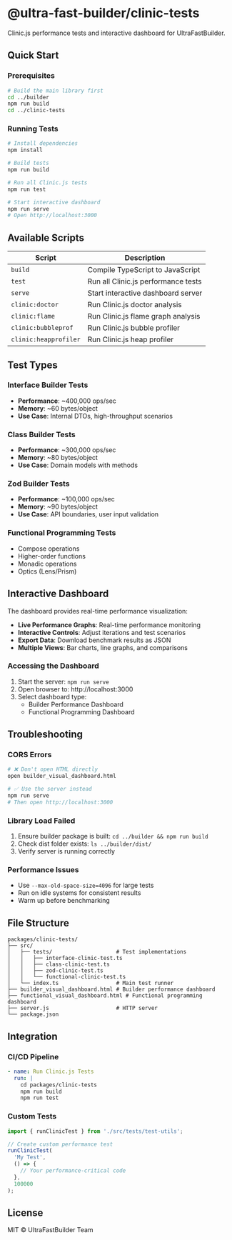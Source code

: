 # @ultra-fast-builder/clinic-tests

Clinic.js performance tests and interactive dashboard for UltraFastBuilder.

## Quick Start

### Prerequisites

```bash
# Build the main library first
cd ../builder
npm run build
cd ../clinic-tests
```

### Running Tests

```bash
# Install dependencies
npm install

# Build tests
npm run build

# Run all Clinic.js tests
npm run test

# Start interactive dashboard
npm run serve
# Open http://localhost:3000
```

## Available Scripts

| Script                | Description                         |
| --------------------- | ----------------------------------- |
| `build`               | Compile TypeScript to JavaScript    |
| `test`                | Run all Clinic.js performance tests |
| `serve`               | Start interactive dashboard server  |
| `clinic:doctor`       | Run Clinic.js doctor analysis       |
| `clinic:flame`        | Run Clinic.js flame graph analysis  |
| `clinic:bubbleprof`   | Run Clinic.js bubble profiler       |
| `clinic:heapprofiler` | Run Clinic.js heap profiler         |

## Test Types

### Interface Builder Tests

- **Performance**: ~400,000 ops/sec
- **Memory**: ~60 bytes/object
- **Use Case**: Internal DTOs, high-throughput scenarios

### Class Builder Tests

- **Performance**: ~300,000 ops/sec
- **Memory**: ~80 bytes/object
- **Use Case**: Domain models with methods

### Zod Builder Tests

- **Performance**: ~100,000 ops/sec
- **Memory**: ~90 bytes/object
- **Use Case**: API boundaries, user input validation

### Functional Programming Tests

- Compose operations
- Higher-order functions
- Monadic operations
- Optics (Lens/Prism)

## Interactive Dashboard

The dashboard provides real-time performance visualization:

- **Live Performance Graphs**: Real-time performance monitoring
- **Interactive Controls**: Adjust iterations and test scenarios
- **Export Data**: Download benchmark results as JSON
- **Multiple Views**: Bar charts, line graphs, and comparisons

### Accessing the Dashboard

1. Start the server: `npm run serve`
2. Open browser to: http://localhost:3000
3. Select dashboard type:
   - Builder Performance Dashboard
   - Functional Programming Dashboard

## Troubleshooting

### CORS Errors

```bash
# ❌ Don't open HTML directly
open builder_visual_dashboard.html

# ✅ Use the server instead
npm run serve
# Then open http://localhost:3000
```

### Library Load Failed

1. Ensure builder package is built: `cd ../builder && npm run build`
2. Check dist folder exists: `ls ../builder/dist/`
3. Verify server is running correctly

### Performance Issues

- Use `--max-old-space-size=4096` for large tests
- Run on idle systems for consistent results
- Warm up before benchmarking

## File Structure

```
packages/clinic-tests/
├── src/
│   ├── tests/                    # Test implementations
│   │   ├── interface-clinic-test.ts
│   │   ├── class-clinic-test.ts
│   │   ├── zod-clinic-test.ts
│   │   └── functional-clinic-test.ts
│   └── index.ts                  # Main test runner
├── builder_visual_dashboard.html # Builder performance dashboard
├── functional_visual_dashboard.html # Functional programming dashboard
├── server.js                     # HTTP server
└── package.json
```

## Integration

### CI/CD Pipeline

```yaml
- name: Run Clinic.js Tests
  run: |
    cd packages/clinic-tests
    npm run build
    npm run test
```

### Custom Tests

```typescript
import { runClinicTest } from './src/tests/test-utils';

// Create custom performance test
runClinicTest(
  'My Test',
  () => {
    // Your performance-critical code
  },
  100000
);
```

## License

MIT © UltraFastBuilder Team
